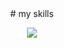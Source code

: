 <div align="center">
  # my skills
  
  <p align="center">
  <a href="https://skillicons.dev">
    <img src="https://skillicons.dev/icons?i=cpp,rust,git,github" />
  </a>
</p>

</div>

